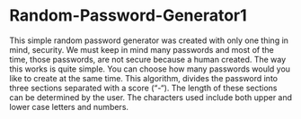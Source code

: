 # Random-Password-Generator1
This simple random password generator was created with only one thing in mind, security. We must keep in mind many passwords and most of the time, those passwords, are not secure because a human created. 
The way this works is quite simple. You can choose how many passwords would you like to create at the same time. This algorithm, divides the password into three sections separated with a score (“-“). The length of these sections can be determined by the user. The characters used include both upper and lower case letters and numbers.

